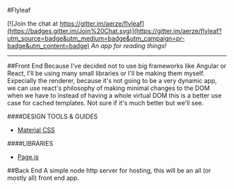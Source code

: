#Flyleaf

[![Join the chat at https://gitter.im/aerze/flyleaf](https://badges.gitter.im/Join%20Chat.svg)](https://gitter.im/aerze/flyleaf?utm_source=badge&utm_medium=badge&utm_campaign=pr-badge&utm_content=badge)
*An app for reading things!*

-----
##Front End
Because I've decided not to use big frameworks like Angular or React, I'll be using many small libraries or
I'll be making them myself. Expecially the renderer, because it's not going to be a very dynamic app, we can
use react's philosophy of making minimal changes to the DOM when we have to instead of having a whole 
virtual DOM this is a better use case for cached templates. Not sure if it's much better but we'll see.

####DESIGN TOOLS & GUIDES

 - [Material CSS](http://materializecss.com/getting-started.html)

####LIBRARIES

 - [Page.js](https://github.com/visionmedia/page.js)

##Back End
A simple node http server for hosting, this will be an all (or mostly all) front end app.
